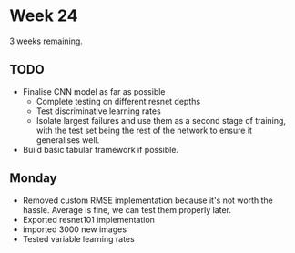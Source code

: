 # Week 24
3 weeks remaining. 

## TODO
- Finalise CNN model as far as possible
  - Complete testing on different resnet depths
  - Test discriminative learning rates
  - Isolate largest failures and use them as a second stage of training, with the test set being the rest of the network to ensure it generalises well. 
- Build basic tabular framework if possible.

## Monday
- Removed custom RMSE implementation because it's not worth the hassle. Average is fine, we can test them properly later. 
- Exported resnet101 implementation
- imported 3000 new images
- Tested variable learning rates 
